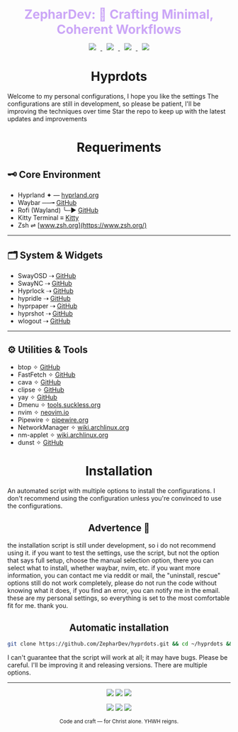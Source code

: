<h1 align="center" style="color:#cba6f7; margin-bottom:0.2em;">
  ZepharDev: 🍁 Crafting Minimal, Coherent Workflows
</h1>

<p align="center">
  <a href="https://github.com/ZepharDev/hyprdots/stargazers">
    <img src="https://img.shields.io/github/stars/ZepharDev/hyprdots?color=cba6f7&style=for-the-badge&label=Stars&labelColor=1e1e2e&logo=starship&logoColor=white" style="margin: 0 10px;">
  </a>
  <a href="https://github.com/ZepharDev/hyprdots/network/members">
    <img src="https://img.shields.io/github/forks/ZepharDev/hyprdots?color=cba6f7&style=for-the-badge&label=Forks&labelColor=1e1e2e&logo=sourcetree&logoColor=white" style="margin: 0 10px;">
  </a>
  <a href="https://github.com/ZepharDev/hyprdots/commits">
    <img src="https://img.shields.io/github/commit-activity/y/ZepharDev/hyprdots?color=eba0ac&style=for-the-badge&label=Commits&labelColor=1e1e2e&logo=git&logoColor=white" style="margin: 0 10px;">
  </a>
  <a href="https://github.com/ZepharDev/hyprdots/commits">
    <img src="https://img.shields.io/github/last-commit/ZepharDev/hyprdots?color=f9e2af&style=for-the-badge&label=Last%20Commit&labelColor=1e1e2e&logo=clockify&logoColor=white" style="margin: 0 10px;">
  </a>
</p>
<h1 align="center">Hyprdots</h1>

Welcome to my personal configurations, I hope you like the settings
The configurations are still in development, so please be patient, l'll be improving the techniques over time
Star the repo to keep up with the latest updates and improvements



<h1 align=center>Requeriments</h1>

## 🗝️ Core Environment

- Hyprland ✦ — [hyprland.org](https://hyprland.org)
- Waybar ──╼ [GitHub](https://github.com/Alexays/Waybar)
- Rofi (Wayland) ╰─▶ [GitHub](https://github.com/lbonn/rofi)
- Kitty Terminal ≡ [Kitty](https://sw.kovidgoyal.net/kitty/)
- Zsh ⇌ [www.zsh.org](https://www.zsh.org/)

---

## 🗂️ System & Widgets

- SwayOSD ⇢ [GitHub](https://github.com/ErikReider/SwayOSD)
- SwayNC ⇢ [GitHub](https://github.com/ErikReider/SwayNotificationCenter)
- Hyprlock ⇢ [GitHub](https://github.com/hyprwm/Hyprlock)
- hypridle ⇢ [GitHub](https://github.com/hyprwm/hypridle)
- hyprpaper ⇢ [GitHub](https://github.com/hyprwm/hyprpaper)
- hyprshot ⇢ [GitHub](https://github.com/HyprWM/hyprshot)
- wlogout ⇢ [GitHub](https://github.com/ArtsyMacaw/wlogout)

---

## ⚙️ Utilities & Tools

- btop ✧ [GitHub](https://github.com/aristocratos/btop)
- FastFetch ✧ [GitHub](https://github.com/fastfetch-cli/fastfetch)
- cava ✧ [GitHub](https://github.com/karlstav/cava)
- clipse ✧ [GitHub](https://github.com/savedra1/clipse)
- yay ✧ [GitHub](https://github.com/Jguer/yay)
- Dmenu ✧ [tools.suckless.org](https://tools.suckless.org/dmenu/)
- nvim ✧ [neovim.io](https://neovim.io/)
- Pipewire ✧ [pipewire.org](https://pipewire.org/)
- NetworkManager ✧ [wiki.archlinux.org](https://wiki.archlinux.org/title/NetworkManager)
- nm-applet ✧ [wiki.archlinux.org](https://wiki.archlinux.org/title/NetworkManager#nm-applet)
- dunst ✧ [GitHub](https://github.com/dunst-project/dunst)

<h1 align="center">Installation</h1>

An automated script with multiple options to install the configurations. I don't recommend using the configuration unless you're convinced to use the configurations. 

<h2 align="center">Advertence 🦅</h2>

the installation script is still under development, so i do not recommend using it. if you want to test the settings, use the script, but not the option that says full setup, choose the manual selection option, there you can select what to install, whether waybar, nvim, etc. if you want more information, you can contact me via reddit or mail, the "uninstall, rescue" options still do not work completely, please do not run the code without knowing what it does, if you find an error, you can notify me in the email. these are my personal settings, so everything is set to the most comfortable fit for me. thank you.

<h2 align=center>Automatic installation</h2>

```bash
git clone https://github.com/ZepharDev/hyprdots.git && cd ~/hyprdots && bash setup-v1.sh
```

I can't guarantee that the script will work at all; it may have bugs. Please be careful. I'll be improving it and releasing versions. There are multiple options. 

---

<div align="center">
  <p>
    <img src="https://img.shields.io/badge/Built_with-Hyprland-cba6f7?style=for-the-badge&logo=hyprland&logoColor=white&labelColor=1e1e2e" />
    <img src="https://img.shields.io/badge/Powered_by-Arch_Linux-f5c2e7?style=for-the-badge&logo=arch-linux&logoColor=white&labelColor=1e1e2e" />
    <img src="https://img.shields.io/badge/Crafted_by-ZepharDev-f9e2af?style=for-the-badge&logo=github&logoColor=white&labelColor=1e1e2e" />
  </p>

<div align="center">
  <p>
    <img src="https://img.shields.io/badge/✝%20Christ_First-eba0ac?style=for-the-badge&labelColor=1e1e2e&logoColor=white" />
    <img src="https://img.shields.io/badge/✟%20Soli_Deo_Gloria-cba6f7?style=for-the-badge&labelColor=1e1e2e&logoColor=white" />
    <img src="https://img.shields.io/badge/☧%20Faith-f5c2e7?style=for-the-badge&labelColor=1e1e2e&logoColor=white" />
  </p>
  <p>
    <sub>Code and craft — for Christ alone. YHWH reigns.</sub>
  </p>
</div>